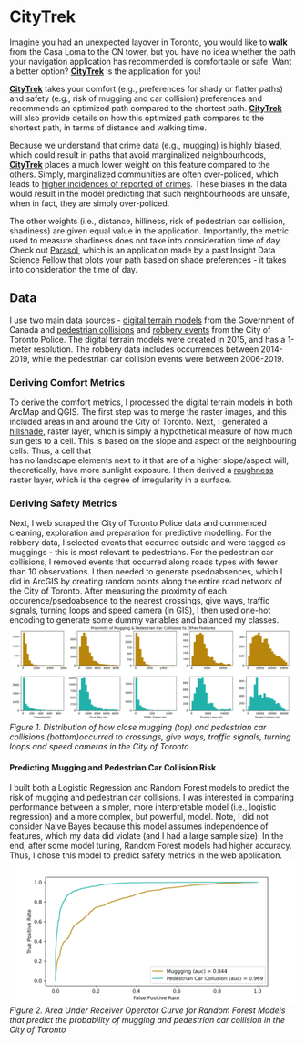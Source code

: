 # CityTrek

Imagine you had an unexpected layover in Toronto,
 you would like to **walk**  from the Casa Loma to the CN tower,
 but you have no idea whether the path your navigation 
 application has recommended is comfortable or safe. 
 Want a better option?
 [**CityTrek**](http://citytrek.live/) is the application for you! 
 
 [**CityTrek**](http://citytrek.live/) takes your comfort 
 (e.g., preferences for shady or flatter paths)
 and safety (e.g., risk of mugging and car collision) preferences
 and recommends an optimized path compared to the shortest path.
 [**CityTrek**](http://citytrek.live/) will also provide details on 
 how this optimized path compares to the shortest path, in terms
 of distance and walking time. 
 
 Because we understand that crime data (e.g., mugging) is highly
 biased, which could result in paths that avoid marginalized 
 neighbourhoods, [**CityTrek**](http://citytrek.live/) places a much 
 lower weight on this feature compared to the others. Simply,
 marginalized communities are often over-policed, which 
 leads to [higher incidences of reported of crimes](https://www.jstor.org/stable/41954178?seq=1).
These biases in the data would result in the model predicting that
such neighbourhoods are unsafe, when in fact, they are simply
over-policed.
 
 The other weights (i.e., distance, hilliness, risk of pedestrian car collision, shadiness)
 are given equal value in the application. Importantly, the metric used to measure shadiness
 does not take into consideration time of day. Check out 
 [Parasol](https://blog.insightdatascience.com/parasol-navigation-optimizing-walking-routes-to-keep-you-in-the-sun-or-shade-1be7a4fde97), 
 which is an application made by a past Insight Data Science Fellow that plots your path based on 
 shade preferences - it takes into consideration the time of day.

## Data
I use two main data sources -  [digital terrain models](https://www.nrcan.gc.ca/science-and-data/science-and-research/earth-sciences/geography/topographic-information/whats-new/high-resolution-digital-elevation-model-hrdem-generated-lidar-new-data-available/22350) 
from the Government of Canada and [pedestrian collisions](https://data.torontopolice.on.ca/datasets/robbery-2014-to-2019) 
and [robbery events](https://data.torontopolice.on.ca/datasets/pedestrians) 
from the City of Toronto Police. The digital terrain models were created in 2015,
and has a 1-meter resolution. The robbery data includes occurrences between 2014-2019,
while the pedestrian car collision events were between 2006-2019. 

### Deriving Comfort Metrics
To derive the comfort metrics, I processed the digital terrain models in 
both ArcMap and QGIS. The first step was to merge the raster images,
and this included areas in and around the City of Toronto.
Next, I generated a [hillshade](https://desktop.arcgis.com/en/arcmap/10.3/manage-data/raster-and-images/hillshade-function.htm),
raster layer, which is simply a hypothetical measure of how much sun gets to a cell. 
This is based on the slope and aspect of the neighbouring cells. Thus, a cell that  
has no landscape elements next to it that are of a higher slope/aspect
will, theoretically, have more sunlight exposure.  I then derived a
[roughness](https://docs.qgis.org/3.4/en/docs/user_manual/processing_algs/gdal/rasteranalysis.html#gdalroughness) 
raster layer, which is the degree of irregularity in a surface.

### Deriving Safety Metrics
Next, I web scraped the City of Toronto Police data and commenced cleaning, exploration
and preparation for predictive modelling. For the robbery data, I selected events that occurred outside
and were tagged as muggings - this is most relevant to pedestrians. For the pedestrian car collisions,
I removed events that occurred along roads types with fewer than 10 observations.
I then needed to generate psedoabsences, which I did in ArcGIS by creating random points 
along the entire road network of the City of Toronto. After measuring the proximity of
each occurence/psedoabsence to the nearest crossings, give ways, traffic signals, turning loops and
speed camera (in GIS), I then used
one-hot encoding to generate some dummy variables and balanced my classes. 
![Proximity](notebooks/figures/Proximity-Histogram.png)
*Figure 1. Distribution of how close mugging (top) and 
pedestrian car collisions (bottom)occurred to crossings, give ways, traffic signals, turning loops and
speed cameras in the City of Toronto*

#### Predicting Mugging and Pedestrian Car Collision Risk
I built both a Logistic Regression and Random Forest models to predict the risk
of mugging and pedestrian car collisions. I was interested in comparing performance between
a simpler, more interpretable model (i.e., logistic regression) and a more complex, but powerful,
model. Note, I did not consider Naive Bayes because this model assumes independence of features, which
my data did violate (and I had a large sample size). In the end, after some model tuning, Random Forest models
had higher accuracy. Thus, I chose this model to predict safety metrics in the web application. 
![AUC](notebooks/figures/AUC.png)
*Figure 2. Area Under Receiver Operator Curve for Random
Forest Models that predict the probability of mugging and pedestrian
car collision in the City of Toronto*


